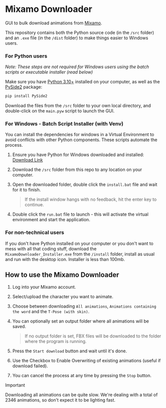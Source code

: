 # Mixamo Downloader
GUI to bulk download animations from [Mixamo](https://www.mixamo.com/).

This repository contains both the Python source code (in the `/src` folder) and an `.exe` file (in the `/dist` folder) to make things easier to Windows users.

### For Python users

_Note: These steps are not required for Windows users using the batch scripts or executable installer (read below)_

Make sure you have [Python 3.10+](https://www.python.org/) installed on your computer, as well as the [PySide2](https://pypi.org/project/PySide2/) package:

```bash
pip install PySide2
```

Download the files from the `/src` folder to your own local directory, and double-click on the `main.pyw` script to launch the GUI.

### For Windows - Batch Script Installer (with Venv) 

You can install the dependencies for windows in a Virtual Environment to avoid conflicts with other Python components. These scripts automate the process.
1. Ensure you have Python for Windows downloaded and installed: [Download Link](https://www.python.org/ftp/python/3.10.6/python-3.10.6-amd64.exe)
2. Download the `/src` folder from this repo to any location on your computer.
3. Open the downloaded folder, double click the `install.bat` file and wait for it to finish.
   
   > If the install window hangs with no feedback, hit the enter key to continue.

5. Double click the `run.bat` file to launch - this will activate the virtual environment and start the application.

### For non-technical users
If you don't have Python installed on your computer or you don't want to mess with all that coding stuff, download the `MixamoDownloader_Installer.exe` from the `/install` folder, install as usual and run with the desktop icon. Installer is less than 100mb.

## How to use the Mixamo Downloader

1. Log into your Mixamo account.
2. Select/upload the character you want to animate.
3. Choose between downloading `All animations`, `Animations containing the word` and the `T-Pose (with skin)`.
4. You can optionally set an output folder where all animations will be saved.

   > If no output folder is set, FBX files will be downloaded to the folder where the program is running.
5. Press the `Start download` button and wait until it's done.
6. Use the Checkbox to Enable Overwriting of existing animations (useful if download failed).
7. You can cancel the process at any time by pressing the `Stop` button.

> [!IMPORTANT]
> Downloading all animations can be quite slow. We're dealing with a total of 2346 animations, so don't expect it to be lighting fast.
